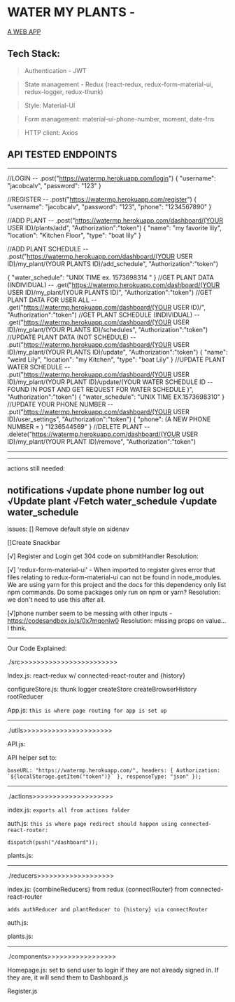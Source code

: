 # WATER MY PLANTS - 

[A WEB APP](https://watermeplease.netlify.app/)

## Tech Stack:

> Authentication - JWT

> State management - Redux (react-redux, redux-form-material-ui, redux-logger, redux-thunk)

> Style: Material-UI

> Form management: material-ui-phone-number, moment, date-fns

> HTTP client: Axios



## API TESTED ENDPOINTS
____________________________________
//LOGIN -- .post("https://watermp.herokuapp.com/login")
{
    "username": "jacobcalv",
    "password": "123"
}

//REGISTER -- .post("https://watermp.herokuapp.com/register")
{
    "username": "jacobcalv",
    "password": "123",
    "phone": "1234567890"
}

//ADD PLANT -- .post("https://watermp.herokuapp.com/dashboard/(YOUR USER ID)/plants/add", "Authorization":"token")
{
    "name": "my favorite lily",
    "location": "Kitchen Floor",
    "type": "boat lily"
}

//ADD PLANT SCHEDULE -- .post("https://watermp.herokuapp.com/dashboard/(YOUR USER ID)/my_plant/(YOUR PLANTS ID)/add_schedule", "Authorization":"token")

 {
    "water_schedule": "UNIX TIME ex. 1573698314 "
 }
//GET PLANT DATA (INDIVIDUAL) -- .get("https://watermp.herokuapp.com/dashboard/(YOUR USER ID)/my_plant/(YOUR PLANTS ID)", "Authorization":"token")
//GET PLANT DATA FOR USER ALL -- .get("https://watermp.herokuapp.com/dashboard/(YOUR USER ID)/", "Authorization":"token")
//GET PLANT SCHEDULE (INDIVIDUAL) -- .get("https://watermp.herokuapp.com/dashboard/(YOUR USER ID)/my_plant/(YOUR PLANTS ID)/schedules", "Authorization":"token")
//UPDATE PLANT DATA (NOT SCHEDULE) -- .put("https://watermp.herokuapp.com/dashboard/(YOUR USER ID)/my_plant/(YOUR PLANTS ID)/update", "Authorization":"token")
{
    "name": "weird Lily",
    "location": "my Kitchen",
    "type": "boat Lily"
}
//UPDATE PLANT WATER SCHEDULE -- .put("https://watermp.herokuapp.com/dashboard/(YOUR USER ID)/my_plant/(YOUR PLANT ID)/update/(YOUR WATER SCHEDULE ID -- FOUND IN POST AND GET REQUEST FOR WATER SCHEDULE )", "Authorization":"token")
{
    "water_schedule": "UNIX TIME EX.1573698310"
}
//UPDATE YOUR PHONE NUMBER -- .put("https://watermp.herokuapp.com/dashboard/(YOUR USER ID)/user_settings", "Authorization":"token")
{
    "phone": (A NEW PHONE NUMBER = ) "1236544569"
}
//DELETE PLANT -- .delete("https://watermp.herokuapp.com/dashboard/(YOUR USER ID)/my_plant/(YOUR PLANT ID)/remove", "Authorization":"token")
_____________________________________

------------------------------
actions still needed:

notifications
√update phone number
log out
√Update plant
√Fetch water_schedule
√update water_schedule
------------------------
issues:
[] Remove default style on sidenav

[]Create Snackbar

[√] Register and Login get 304 code on submitHandler
Resolution:

[√] 'redux-form-material-ui' - When imported to register gives error that files relating to redux-form-material-ui can not be found in node_modules. We are using yarn for this project and the docs for this dependency only list npm commands. Do some packages only run on npm or yarn?
Resolution:
we don't need to use this after all.

[√]phone number seem to be messing with other inputs -https://codesandbox.io/s/0x7mqonlw0
Resolution:
missing props on value... I think.
____________________________________
Our Code Explained:

./src>>>>>>>>>>>>>>>>>>>>>>>>

Index.js:
  react-redux
  w/ connected-react-router and {history}

configureStore.js:
  thunk
  logger
  createStore
  createBrowserHistory
  rootReducer

App.js:
  `this is where page routing for app is set up`

____________________________________
./utils>>>>>>>>>>>>>>>>>>>>>>

API.js:

  API helper set to:

  `` baseURL: "https://watermp.herokuapp.com/",
    headers: {
      Authorization: `${localStorage.getItem("token")}`
      },
      responseType: "json"
      });
      ``
____________________________________
./actions>>>>>>>>>>>>>>>>>>>>

index.js:
  `exports all from actions folder`

auth.js:
  `this is where page redirect should happen using connected-react-router:`

    dispatch(push("/dashboard"));

plants.js:

____________________________________
./reducers>>>>>>>>>>>>>>>>>>>

index.js:
  {combineReducers} from redux
  {connectRouter} from connected-react-router

  `adds authReducer and plantReducer to {history} via connectRouter`

auth.js:

plants.js:

____________________________________
./components>>>>>>>>>>>>>>>>>

Homepage.js:
 set to send user to login if they are not already signed in. If they are, it will send them to Dashboard.js

Register.js
